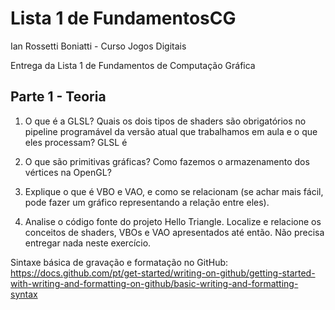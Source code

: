 # Lista 1 de FundamentosCG

Ian Rossetti Boniatti - Curso Jogos Digitais 

Entrega da Lista 1 de Fundamentos de Computação Gráfica

## Parte 1 - Teoria
1. O que é a GLSL? Quais os dois tipos de shaders são obrigatórios no pipeline programável da versão atual que trabalhamos em aula e o que eles processam?
   GLSL é 




   
2. O que são primitivas gráficas? Como fazemos o armazenamento dos vértices na OpenGL?
3. Explique o que é VBO e VAO, e como se relacionam (se achar mais fácil, pode fazer um gráfico representando a relação entre eles).
4. Analise o código fonte do projeto Hello Triangle. Localize e relacione os conceitos de shaders, VBOs e VAO apresentados até então. Não precisa entregar nada neste exercício.



Sintaxe básica de gravação e formatação no GitHub:
https://docs.github.com/pt/get-started/writing-on-github/getting-started-with-writing-and-formatting-on-github/basic-writing-and-formatting-syntax
